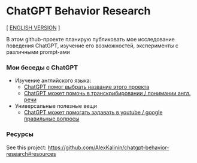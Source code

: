 # ChatGPT Behavior Research

[ [ENGLISH VERSION](https://github.com/AlexKalinin/chatgpt-behavior-research) ]

В этом github-проекте планирую публиковать мое исследование поведения ChatGPT, изучение его возможностей, эксперименты с различными prompt-ами



### Мои беседы с ChatGPT

* Изучение английского языка:
  * [ChatGPT помог выбрать название этого проекта](https://github.com/AlexKalinin/chatgpt-behavior-research-ru/issues/1)
  * [ChatGPT может помочь в транскрибировании / понимании англ. речи](https://github.com/AlexKalinin/chatgpt-behavior-research-ru/issues/2)
* Универсальные полезные вещи
  * [ChatGPT может помогать задавать в youtube / google правильные вопросы](https://github.com/AlexKalinin/chatgpt-behavior-research-ru/issues/3)


### Ресурсы

See this project: https://github.com/AlexKalinin/chatgpt-behavior-research#resources
